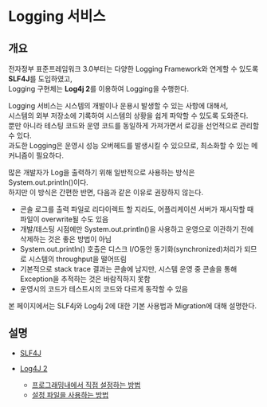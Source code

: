 # Logging 서비스

## 개요

 전자정부 표준프레임워크 3.0부터는 다양한 Logging Framework와 연계할 수 있도록 **SLF4J**를 도입하였고,  
Logging 구현체는 **Log4j 2**를 이용하여 Logging을 수행한다.

 Logging 서비스는 시스템의 개발이나 운용시 발생할 수 있는 사항에 대해서,  
시스템의 외부 저장소에 기록하여 시스템의 상황을 쉽게 파악할 수 있도록 도와준다.  
뿐만 아니라 테스팅 코드와 운영 코드를 동일하게 가져가면서 로깅을 선언적으로 관리할 수 있다.  
과도한 Logging은 운영시 성능 오버헤드를 발생시킬 수 있으므로, 최소화할 수 있는 메커니즘이 필요하다.

 많은 개발자가 Log을 출력하기 위해 일반적으로 사용하는 방식은 System.out.println()이다.  
하지만 이 방식은 간편한 반면, 다음과 같은 이유로 권장하지 않는다.

- 콘솔 로그를 출력 파일로 리다이렉트 할 지라도, 어플리케이션 서버가 재시작할 때 파일이 overwrite될 수도 있음
- 개발/테스팅 시점에만 System.out.println()을 사용하고 운영으로 이관하기 전에 삭제하는 것은 좋은 방법이 아님
- System.out.println() 호출은 디스크 I/O동안 동기화(synchronized)처리가 되므로 시스템의 throughput을 떨어뜨림
- 기본적으로 stack trace 결과는 콘솔에 남지만, 시스템 운영 중 콘솔을 통해 Exception을 추적하는 것은 바람직하지 못함
- 운영시의 코드가 테스트시의 코드와 다르게 동작할 수 있음

 본 페이지에서는 SLF4j와 Log4j 2에 대한 기본 사용법과 Migration에 대해 설명한다.

## 설명

- [SLF4J](./logging-slf4j.md)
- [Log4J 2](./logging-log4j2.md)

    - [프로그래밍내에서 직접 설정하는 방법](./logging-log4j2_configuration_code.md)
    - [설정 파일을 사용하는 방법](./logging-log4j2_configuration_code.md)